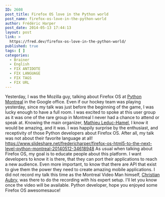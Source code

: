 ```yaml
---
ID: 2608
post_title: Firefox OS love in the Python world
post_name: firefox-os-love-in-the-python-world
author: Frédéric Harper
post_date: 2014-05-13 17:44:13
layout: post
link: >
  https://fred.dev/firefox-os-love-in-the-python-world/
published: true
tags: [ ]
categories:
  - Brainer
  - English
  - FIX ANTIDOTE
  - FIX LANGUAGE
  - FIX TAGS
  - FIX URL
---
```

Yesterday, I was the Mozilla guy, talking about Firefox OS at [Python Montreal][1] in the Google office. Even if our hockey team was playing yesterday, since my talk was just before the beginning of the game, I was lucky enough to have a full room. I was excited to spoke at this user group as it was one of the rare group in Montreal I never had a chance to attend or speak at. Knowing the main organizer, [Mathieu Leduc-Hamel][2], I know it would be amazing, and it was. I was happily surprise by the enthusiast, and receptivity of those Python developers about Firefox OS. After all, my talk was not about their favorite language at all! https://www.slideshare.net/fredericharper/firefox-os-html5-to-the-next-level-python-montreal-20140512-34618948 As usual when talking about Firefox OS, my goal is to educate people about this platform. I want developers to know it is there, that they can port their applications to reach a new audience. Even more important, to know that there are API that exist to give them the power they need to create amazing mobile applications. I did not record my talk this time as the Montreal Video Man himself, [Christian Aubry][3], was there to do the recording with his expert setup. I'll let you know once the video will be available. Python developer, hope you enjoyed some Firefox OS awesomesauce!

 [1]: https://montrealpython.org/en/ "Montreal Python website"
 [2]: https://twitter.com/mlhamel "Mathieu Leduc-Hamel Twitter account"
 [3]: https://twitter.com/christianaubry "Christian Aubry Twitter account"